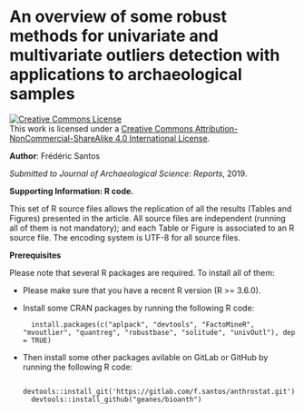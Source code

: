 An overview of some robust methods for univariate and multivariate outliers detection with applications to archaeological samples
=================================================================================================================================

<a rel="license" href="http://creativecommons.org/licenses/by-nc-sa/4.0/"><img alt="Creative Commons License" style="border-width:0" src="https://i.creativecommons.org/l/by-nc-sa/4.0/88x31.png" /></a><br />This work is licensed under a <a rel="license" href="http://creativecommons.org/licenses/by-nc-sa/4.0/">Creative Commons Attribution-NonCommercial-ShareAlike 4.0 International License</a>.

**Author**: Frédéric Santos

*Submitted to Journal of Archaeological Science: Reports*, 2019.

**Supporting Information: R code.**

This set of R source files allows the replication of all the results (Tables and Figures) presented in the article. All source files are independent (running all of them is not mandatory); and each Table or Figure is associated to an R source file.
The encoding system is UTF-8 for all source files.

**Prerequisites**

Please note that several R packages are required. To install all of them:
- Please make sure that you have a recent R version (R >= 3.6.0).
- Install some CRAN packages by running the following R code:
    
        install.packages(c("aplpack", "devtools", "FactoMineR", "mvoutlier", "quantreg", "robustbase", "solitude", "univOutl"), dep = TRUE)
    
- Then install some other packages avilable on GitLab or GitHub by running the following R code:

        devtools::install_git('https://gitlab.com/f.santos/anthrostat.git')
        devtools::install_github("geanes/bioanth")

